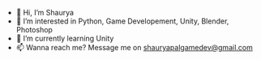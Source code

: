 - 👋 Hi, I’m Shaurya
- 👀 I’m interested in Python, Game Developement, Unity, Blender, Photoshop
- 🌱 I’m currently learning Unity
- 📫 Wanna reach me? Message me on shauryapalgamedev@gmail.com
